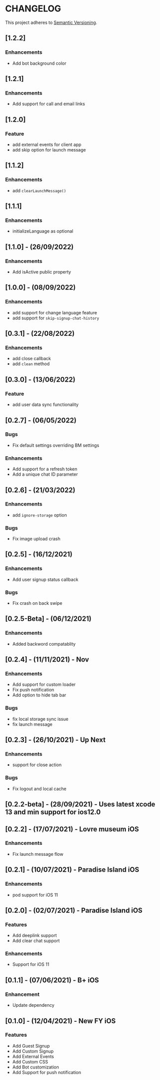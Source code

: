 # CHANGELOG

This project adheres to [Semantic Versioning](http://semver.org/spec/v2.0.0.html).

## [1.2.2]

### Enhancements
- Add bot background color


## [1.2.1]

### Enhancements
- Add support for call and email links

## [1.2.0] 

### Feature
- add external events for client app
- add skip option for launch message

## [1.1.2] 

### Enhancements
- add `clearLaunchMessage()`

## [1.1.1] 

### Enhancements
- initializeLanguage as optional

## [1.1.0] - (26/09/2022)

### Enhancements
- Add isActive public property

## [1.0.0] - (08/09/2022)

### Enhancements
- add support for change language feature
- add support for `skip-signup-chat-history`

## [0.3.1] - (22/08/2022) 

### Enhancements
- add close callback
- add `clean` method

## [0.3.0] - (13/06/2022) 

### Feature
- add user data sync functionality


## [0.2.7] - (06/05/2022) 

### Bugs
- Fix default settings overriding BM settings

### Enhancements
- Add support for a refresh token
- Add a unique chat ID parameter

## [0.2.6] - (21/03/2022) 

### Enhancements
- add `ignore-storage` option

### Bugs
- Fix image upload crash

## [0.2.5] - (16/12/2021) 

### Enhancements
- Add user signup status callback

### Bugs
- Fix crash on back swipe

## [0.2.5-Beta] - (06/12/2021) 

### Enhancements
- Added backword compatablity

## [0.2.4] - (11/11/2021) - Nov

### Enhancements
- Add support for custom loader
- Fix push notification
- Add option to hide tab bar

### Bugs
- fix local storage sync issue
- fix launch message

## [0.2.3] - (26/10/2021) - Up Next

### Enhancements
- support for close action

### Bugs
- Fix logout and local cache

## [0.2.2-beta] - (28/09/2021) - Uses latest xcode 13 and min support for ios12.0

## [0.2.2] - (17/07/2021) - Lovre museum iOS

### Enhancements
- Fix launch message flow

## [0.2.1] - (10/07/2021) - Paradise Island iOS

### Enhancements
- pod support for iOS 11

## [0.2.0] - (02/07/2021) - Paradise Island iOS

### Features
- Add deeplink support
- Add clear chat support

### Enhancements
- Support for iOS 11

## [0.1.1] - (07/06/2021) - B+ iOS

### Enhancement
- Update dependency

## [0.1.0] - (12/04/2021) - New FY iOS

### Features
- Add Guest Signup
- Add Custom Signup
- Add External Events
- Add Custom CSS
- Add Bot customization 
- Add Support for push notification
